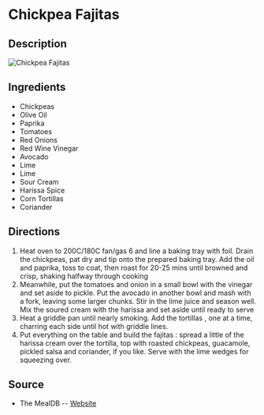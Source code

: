 # Chickpea Fajitas

## Description
![Chickpea Fajitas](https://www.themealdb.com/images/media/meals/tvtxpq1511464705.jpg "Chickpea Fajitas")

## Ingredients
- Chickpeas
- Olive Oil
- Paprika
- Tomatoes
- Red Onions
- Red Wine Vinegar
- Avocado
- Lime
- Lime
- Sour Cream
- Harissa Spice
- Corn Tortillas
- Coriander

## Directions
1. Heat oven to 200C/180C fan/gas 6 and line a baking tray with foil. Drain the chickpeas, pat dry and tip onto the prepared baking tray. Add the oil and paprika, toss to coat, then roast for 20-25 mins until browned and crisp, shaking halfway through cooking
2. Meanwhile, put the tomatoes and onion in a small bowl with the vinegar and set aside to pickle. Put the avocado in another bowl and mash with a fork, leaving some larger chunks. Stir in the lime juice and season well. Mix the soured cream with the harissa and set aside until ready to serve
3. Heat a griddle pan until nearly smoking. Add the tortillas , one at a time, charring each side until hot with griddle lines. 
4. Put everything on the table and build the fajitas : spread a little of the harissa cream over the tortilla, top with roasted chickpeas, guacamole, pickled salsa and coriander, if you like. Serve with the lime wedges for squeezing over.

## Source

- The MealDB -- [Website](https://themealdb.com/)

